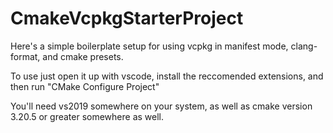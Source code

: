 # CmakeVcpkgStarterProject
Here's a simple boilerplate setup for using vcpkg in manifest mode, clang-format, and cmake presets. 

To use just open it up with vscode, install the reccomended extensions, and then run "CMake Configure Project"

You'll need vs2019 somewhere on your system, as well as cmake version 3.20.5 or greater somewhere as well.

